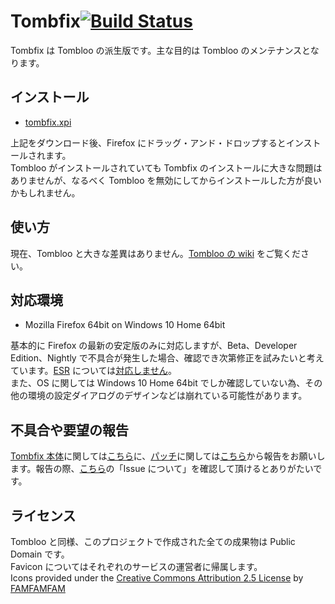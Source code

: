 # Tombfix[![Build Status](https://api.travis-ci.org/tombfix/core.svg?branch=master)](https://travis-ci.org/tombfix/core)

Tombfix は Tombloo の派生版です。主な目的は Tombloo のメンテナンスとなります。

## インストール

* [tombfix.xpi](https://raw.githubusercontent.com/tombfix/update/master/tombfix.xpi)

上記をダウンロード後、Firefox にドラッグ・アンド・ドロップするとインストールされます。  
Tombloo がインストールされていても Tombfix のインストールに大きな問題はありませんが、なるべく Tombloo を無効にしてからインストールした方が良いかもしれません。

## 使い方

現在、Tombloo と大きな差異はありません。[Tombloo の wiki](https://github.com/to/tombloo/wiki) をご覧ください。

## 対応環境

* Mozilla Firefox 64bit on Windows 10 Home 64bit

基本的に Firefox の最新の安定版のみに対応しますが、Beta、Developer Edition、Nightly で不具合が発生した場合、確認でき次第修正を試みたいと考えています。[ESR](http://www.mozilla.jp/business/downloads/) については[対応しません](https://github.com/tombfix/core/issues/70)。  
また、OS に関しては Windows 10 Home 64bit でしか確認していない為、その他の環境の設定ダイアログのデザインなどは崩れている可能性があります。

## 不具合や要望の報告
[Tombfix 本体](https://github.com/tombfix/core/issues)に関しては[こちら](https://github.com/tombfix/core/issues/new)に、[パッチ](https://github.com/tombfix/patch/issues)に関しては[こちら](https://github.com/tombfix/patch/issues/new)から報告をお願いします。報告の際、[こちら](https://github.com/tombfix/core/blob/master/CONTRIBUTING.md)の「Issue について」を確認して頂けるとありがたいです。

## ライセンス

Tombloo と同様、このプロジェクトで作成された全ての成果物は Public Domain です。  
Favicon についてはそれぞれのサービスの運営者に帰属します。  
Icons provided under the [Creative Commons Attribution 2.5 License](http://creativecommons.org/licenses/by/2.5/) by [FAMFAMFAM](http://www.famfamfam.com/)
